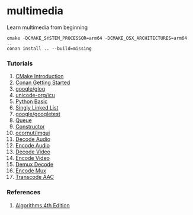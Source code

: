 # multimedia
Learn multimedia from beginning

```
cmake -DCMAKE_SYSTEM_PROCESSOR=arm64 -DCMAKE_OSX_ARCHITECTURES=arm64 ..
conan install .. --build=missing
```

### Tutorials

1. [CMake Introduction](https://cmake.org/cmake/help/latest/guide/tutorial/index.html)
2. [Conan Getting Started](https://docs.conan.io/en/latest/getting_started.html)
3. [google/glog](https://github.com/google/glog.git)
4. [unicode-org/icu](https://github.com/unicode-org/icu.git)
5. [Python Basic](https://www.python.org)
6. [Singly Linked List](https://leetcode.com/problems/merge-two-sorted-lists/)
7. [google/googletest](https://github.com/google/googletest.git)
8. [Queue](https://en.cppreference.com/w/cpp/container/queue)
9. [Constructor](https://en.cppreference.com/w/cpp/language/constructor)
10. [ocornut/imgui](https://github.com/ocornut/imgui.git)
11. [Decode Audio](https://ffmpeg.org/doxygen/trunk/decode_audio_8c-example.html)
12. [Encode Audio](https://ffmpeg.org/doxygen/trunk/encode_audio_8c-example.html)
13. [Decode Video](https://ffmpeg.org/doxygen/trunk/decode_video_8c-example.html)
14. [Encode Video](https://ffmpeg.org/doxygen/trunk/encode_video_8c-example.html)
15. [Demux Decode](https://ffmpeg.org/doxygen/trunk/demuxing_decoding_8c-example.html)
16. [Encode Mux](https://ffmpeg.org/doxygen/trunk/muxing_8c-example.html)
17. [Transcode AAC](https://ffmpeg.org/doxygen/trunk/transcode_aac_8c-example.html)

### References

1. [Algorithms 4th Edition](https://algs4.cs.princeton.edu/home/)
